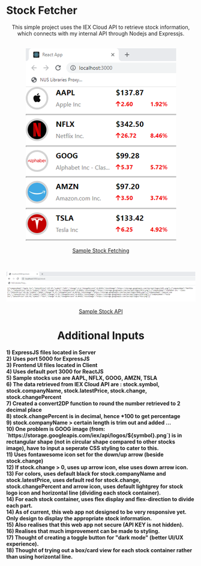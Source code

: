 # Stock Fetcher
<p align="center">
This simple project uses the IEX Cloud API to retrieve stock information, which connects with my internal API through Nodejs and Expressjs.
</p>

<!-- PROJECT LOGO -->
<br />
<div align="center">
  <a href="https://github.com/bransometan/Stock-Fetcher">
    <img src="/images/stock_display.png" alt="Logo">
    <p align="center">
    Sample Stock Fetching 
    </p>
    <br />
    <br />
    <img src="/images/api_display.png" alt="Logo">
    <p align="center">
    Sample Stock API
    </p>
  </a>

<h1 align="center"> <strong>Additional Inputs<strong/> </h1>

  <p align="left">
    1) ExpressJS files located in Server
    <br /> 
    2) Uses port 5000 for ExpressJS
    <br /> 
    3) Frontend UI files located in Client
    <br /> 
    4) Uses default port 3000 for ReactJS
    <br /> 
    5) Sample stocks use are AAPL, NFLX, GOOG, AMZN, TSLA
    <br /> 
    6) The data retrieved from IEX Cloud API are : stock.symbol, stock.companyName, stock.latestPrice, stock.change, stock.changePercent
    <br /> 
    7) Created a convert2DP function to round the number retrieved to 2 decimal place
    <br /> 
    8) stock.changePercent is in decimal, hence *100 to get percentage
    <br /> 
    9) stock.companyName > certain length is trim out and added ...
    <br /> 
    10) One problem is GOOG image (from: `https://storage.googleapis.com/iex/api/logos/${symbol}.png`) is in rectangular shape (not in circular shape compared to other stocks image), have to input a seperate CSS styling to cater to this.
    <br /> 
    11) Uses fontawesome icon set for the down/up arrow (beside stock.change)
    <br /> 
    12) If stock.change > 0, uses up arrow icon, else uses down arrow icon.
    <br /> 
    13) For colors, uses default black for stock.companyName and stock.latestPrice, uses default red for stock.change, stock.changePercent and arrow icon, uses default lightgrey for stock logo icon and horizontal line (dividing each stock container).
    <br /> 
    14) For each stock container, uses flex display and flex-direction to divide each part. 
    <br /> 
    14) As of current, this web app not designed to be very responsive yet. Only design to display the appropriate stock information. 
    <br /> 
    15) Also realises that this web app not secure (API KEY is not hidden).
    <br /> 
    16) Realises that much improvement can be made to styling.
    <br /> 
    17) Thought of creating a toggle button for "dark mode" (better UI/UX experience).
    <br />
    18) Thought of trying out a box/card view for each stock container rather than using horizontal line.
  </p>
</div>
